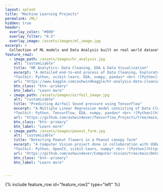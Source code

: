 ```yaml
---
layout: splash
title: "Machine Learning Projects"
permalink: /ML/
hidden: true
header:
  overlay_color: "#000"
  overlay_filter: "0.5"
  overlay_image: /assets/images/ml_image.jpg
excerpt: >
  Collection of ML models and Data Analysis built on real world datasets.
feature_row2:
  - image_path: /assets/images/hr_analysis.jpg
    alt: "customizable"
    title: "HR Analytics: Data Cleaning, EDA & Data Visualization"
    excerpt: "A detailed end-to-end process of Data Cleaning, Exploratory Data Analysis and Data Visualization to glean useful insights to make informed choices within the sphere of HR analytics. Press Ctrl + click on *Learn More* to open in new tab.<br><br>
    *Toolkit: Python, scikit-learn, EDA, numpy, pandas* <br> ![Python](https://img.shields.io/badge/python-3670A0?style=for-the-badge&logo=python&logoColor=ffdd54) ![NumPy](https://img.shields.io/badge/numpy-%23013243.svg?style=for-the-badge&logo=numpy&logoColor=white) ![Pandas](https://img.shields.io/badge/pandas-%23150458.svg?style=for-the-badge&logo=pandas&logoColor=white) ![scikit-learn](https://img.shields.io/badge/scikit--learn-%23F7931E.svg?style=for-the-badge&logo=scikit-learn&logoColor=white)"
    url: "https://www.kaggle.com/ashwin4kaggle/hr-analysis-data-cleaning-eda-visualization"
    btn_class: "btn--primary"
    btn_label: "Learn more"
  - image_path: /assets/images/airfoil_image.jpg
    alt: "customizable"
    title: "Predicting Airfoil Sound pressure using TensorFlow"
    excerpt: "A Multiple Linear Regression model consisting of Data Cleaning, Analysis and Data Visualization using TensorFlow to predict sound pressure in decibels coming from airfoils used in commercial flights. Press Ctrl + click on *Learn More* to open in new tab.<br><br>
    *Toolkit: Python, TensorFlow, EDA, numpy, pandas* <br> ![Python](https://img.shields.io/badge/python-3670A0?style=for-the-badge&logo=python&logoColor=ffdd54) ![NumPy](https://img.shields.io/badge/numpy-%23013243.svg?style=for-the-badge&logo=numpy&logoColor=white) ![Pandas](https://img.shields.io/badge/pandas-%23150458.svg?style=for-the-badge&logo=pandas&logoColor=white) ![scikit-learn](https://img.shields.io/badge/scikit--learn-%23F7931E.svg?style=for-the-badge&logo=scikit-learn&logoColor=white) ![TensorFlow](https://img.shields.io/badge/TensorFlow-%23FF6F00.svg?style=for-the-badge&logo=TensorFlow&logoColor=white)"
    url: "https://github.com/ashwin4ever/Tensorflow_Projects/tree/main/Predict%20Sound%20Pressure"
    btn_class: "btn--primary"
    btn_label: "Learn more"
  - image_path: /assets/images/peanut_farm.jpg
    alt: "customizable"
    title: "Detecting Peanut flowers in a Peanut canopy farm"
    excerpt: "A Computer Vision project done in colloboration with USDA to detect peanut flowers from images captured in a Peanut farm using Microsoft Kinect mounted on a remote controlled cart. The detection of peanut flowers using Computer Vision models avoids the laborious need for manual counting by farmers. Press Ctrl + click on *Learn More* to open in new tab.<br><br>
    *Toolkit: Python, OpenCV, scikit-learn, numpy* <br> ![Python](https://img.shields.io/badge/python-3670A0?style=for-the-badge&logo=python&logoColor=ffdd54) ![NumPy](https://img.shields.io/badge/numpy-%23013243.svg?style=for-the-badge&logo=numpy&logoColor=white) ![scikit-learn](https://img.shields.io/badge/scikit--learn-%23F7931E.svg?style=for-the-badge&logo=scikit-learn&logoColor=white) ![OpenCV](https://img.shields.io/badge/opencv-%23white.svg?style=for-the-badge&logo=opencv&logoColor=white)"
    url: "https://github.com/ashwin4ever/Computer-Vision/tree/main/Detect%20Peanut%20Flowers"
    btn_class: "btn--primary"
    btn_label: "Learn more"


---
```

{% include feature_row id="feature_row2" type="left" %}










